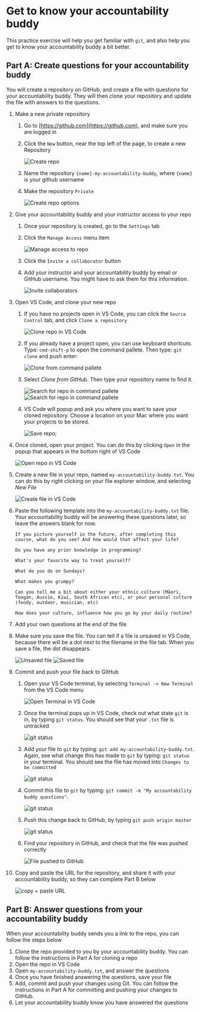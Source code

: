 # Get to know your accountability buddy

This practice exercise will help you get familiar with `git`, and also help you get to know your accountability buddy a bit better.

## Part A: Create questions for your accountability buddy

You will create a repository on GitHub, and create a file with questions for your accountability buddy. They will then clone your repository and update the file with answers to the questions.

1. Make a new private repository

   1. Go to [https://github.com](https://github.com), and make sure you are logged in
   2. Click the `New` button, near the top left of the page, to create a new Repository

      ![Create repo](git-exercise-01.png)

   3. Name the repository `{name}-my-accountability-buddy`, where `{name}` is your github username
   4. Make the repository `Private`

      ![Create repo options](git-exercise-02.png)

2. Give your accountability buddy and your instructor access to your repo

   1. Once your repository is created, go to the `Settings` tab
   2. Click the `Manage Access` menu item

      ![Manage access to repo](git-exercise-03.png)

   3. Click the `Invite a collaborator` button
   4. Add your instructor and your accountability buddy by email or GitHub username. You might have to ask them for this information.

      ![Invite collaborators](git-exercise-04.png)

3. Open VS Code, and clone your new repo

   1. If you have no projects open in VS Code, you can click the `Source Control` tab, and click `Clone a repository`

      ![Clone repo in VS Code](git-exercise-05.png)

   2. If you already have a project open, you can use keyboard shortcuts. Type: `cmd-shift-p` to open the command pallete. Then type: `git clone` and push enter:

      ![Clone from command pallete](git-exercise-06.png)

   3. Select _Clone from GitHub_. Then type your repository name to find it.

      ![Search for repo in command pallete](git-exercise-07.png)
      ![Search for repo in command pallete](git-exercise-07-1.png)

   4. VS Code will popup and ask you where you want to save your cloned repository. Choose a location on your Mac where you want your projects to be stored.

      ![Save repo](git-exercise-08.png);

4. Once cloned, open your project. You can do this by clicking `Open` in the popup that appears in the bottom right of VS Code

   ![Open repo in VS Code](git-exercise-08-1.png)

5. Create a new file in your repo, named `my-accountability-buddy.txt`. You can do this by right clicking on your file explorer window, and selecting _New File_

   ![Create file in VS Code](git-exercise-09.png)

6. Paste the following template into the `my-accountability-buddy.txt` file. Your accountability buddy will be answering these questions later, so leave the answers blank for now.

   ```
   If you picture yourself in the future, after completing this course, what do you see? And how would that affect your life?

   Do you have any prior knowledge in programming?

   What's your favorite way to treat yourself?

   What do you do on Sundays?

   What makes you grumpy?

   Can you tell me a bit about either your ethnic culture (Māori, Tongan, Aussie, Kiwi, South African etc), or your personal culture (foody, outdoor, musician, etc)

   How does your culture, influence how you go by your daily routine?

   ```

7. Add your own questions at the end of the file
8. Make sure you save the file. You can tell if a file is unsaved in VS Code, because there will be a dot next to the filename in the file tab. When you save a file, the dot disappears.

   ![Unsaved file](git-exercise-14.png)
   ![Saved file](git-exercise-15.png)

9. Commit and push your file back to GitHub

   1. Open your VS Code terminal, by selecting `Terminal -> New Terminal` from the VS Code menu

      ![Open Terminal in VS Code](git-exercise-10.png)

   2. Once the terminal pops up in VS Code, check out what state `git` is in, by typing `git status`. You should see that your `.txt` file is untracked

      ![git status](git-exercise-11.png)

   3. Add your file to `git` by typing: `git add my-accountability-buddy.txt`. Again, see what change this has made to `git` by typing: `git status` in your terminal. You should see the file has moved into `Changes to be committed`

      ![git status](git-exercise-11-1.png)

   4. Commit this file to `git` by typing: `git commit -m "My accountability buddy questions"`.

      ![git status](git-exercise-11-2.png)

   5. Push this change back to GitHub, by typing `git push origin master`

      ![git status](git-exercise-11-3.png)

   6. Find your repository in GitHub, and check that the file was pushed correctly

      ![File pushed to GitHub](git-exercise-12.png)

10. Copy and paste the URL for the repository, and share it with your accountability buddy, so they can complete Part B below

    ![copy + paste URL](git-exercise-13.png)

## Part B: Answer questions from your accountability buddy

When your accountability buddy sends you a link to the repo, you can follow the steps below

1. Clone the repo provided to you by your accountability buddy. You can follow the instructions in Part A for cloning a repo
2. Open the repo in VS Code
3. Open `my-accountability-buddy.txt`, and answer the questions
4. Once you have finished answering the questions, save your file
5. Add, commit and push your changes using Git. You can follow the instructions in Part A for committing and pushing your changes to GitHub.
6. Let your accountability buddy know you have answered the questions
